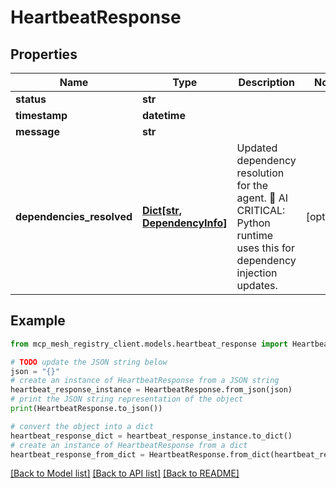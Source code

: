 # HeartbeatResponse


## Properties

Name | Type | Description | Notes
------------ | ------------- | ------------- | -------------
**status** | **str** |  | 
**timestamp** | **datetime** |  | 
**message** | **str** |  | 
**dependencies_resolved** | [**Dict[str, DependencyInfo]**](DependencyInfo.md) | Updated dependency resolution for the agent. 🤖 AI CRITICAL: Python runtime uses this for dependency injection updates.  | [optional] 

## Example

```python
from mcp_mesh_registry_client.models.heartbeat_response import HeartbeatResponse

# TODO update the JSON string below
json = "{}"
# create an instance of HeartbeatResponse from a JSON string
heartbeat_response_instance = HeartbeatResponse.from_json(json)
# print the JSON string representation of the object
print(HeartbeatResponse.to_json())

# convert the object into a dict
heartbeat_response_dict = heartbeat_response_instance.to_dict()
# create an instance of HeartbeatResponse from a dict
heartbeat_response_from_dict = HeartbeatResponse.from_dict(heartbeat_response_dict)
```
[[Back to Model list]](../README.md#documentation-for-models) [[Back to API list]](../README.md#documentation-for-api-endpoints) [[Back to README]](../README.md)


